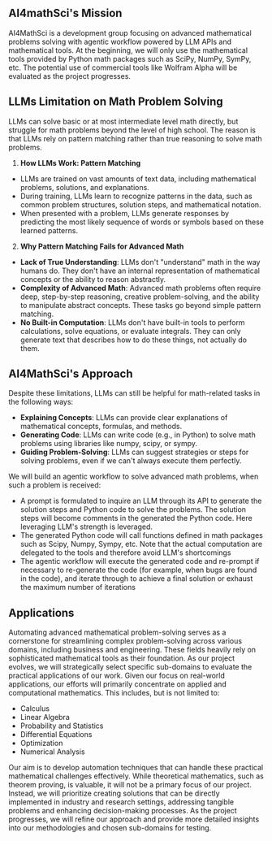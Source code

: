 ## AI4mathSci's Mission
AI4MathSci is a development group focusing on advanced mathematical problems solving with agentic workflow powered by LLM APIs and mathematical tools. At the beginning, we will only use the mathematical tools provided by Python math packages such as SciPy, NumPy, SymPy, etc. The potential use of commercial tools like Wolfram Alpha will be evaluated as the project progresses.

## LLMs Limitation on Math Problem Solving
LLMs can solve basic or at most intermediate level math directly, but struggle for math problems beyond the level of high school. The reason is that LLMs rely on pattern matching rather than true reasoning to solve math problems.

1. **How LLMs Work: Pattern Matching**
- LLMs are trained on vast amounts of text data, including mathematical problems, solutions, and explanations.
- During training, LLMs learn to recognize patterns in the data, such as common problem structures, solution steps, and mathematical notation.
- When presented with a problem, LLMs generate responses by predicting the most likely sequence of words or symbols based on these learned patterns.

2. **Why Pattern Matching Fails for Advanced Math**
- **Lack of True Understanding**: LLMs don't "understand" math in the way humans do. They don't have an internal representation of mathematical concepts or the ability to reason abstractly.
- **Complexity of Advanced Math**: Advanced math problems often require deep, step-by-step reasoning, creative problem-solving, and the ability to manipulate abstract concepts. These tasks go beyond simple pattern matching.
- **No Built-in Computation**: LLMs don't have built-in tools to perform calculations, solve equations, or evaluate integrals. They can only generate text that describes how to do these things, not actually do them.

## AI4MathSci's Approach
Despite these limitations, LLMs can still be helpful for math-related tasks in the following ways:
- **Explaining Concepts**: LLMs can provide clear explanations of mathematical concepts, formulas, and methods.
- **Generating Code**: LLMs can write code (e.g., in Python) to solve math problems using libraries like numpy, scipy, or sympy.
- **Guiding Problem-Solving**: LLMs can suggest strategies or steps for solving problems, even if we can't always execute them perfectly.

We will build an agentic workflow to solve advanced math problems, when such a problem is received:
- A prompt is formulated to inquire an LLM through its API to generate the solution steps and Python code to solve the problems. The solution steps will become comments in the generated the Python code. Here leveraging LLM's strength is leveraged.
- The generated Python code will call functions defined in math packages such as Scipy, Numpy, Sympy, etc. Note that the actual computation are delegated to the tools and therefore avoid LLM's shortcomings
- The agentic workflow will execute the generated code and re-prompt if necessary to re-generate the code (for example, when bugs are found in the code), and iterate through to achieve a final solution or exhaust the maximum number of iterations

## Applications
Automating advanced mathematical problem-solving serves as a cornerstone for streamlining complex problem-solving across various domains, including business and engineering. These fields heavily rely on sophisticated mathematical tools as their foundation. As our project evolves, we will strategically select specific sub-domains to evaluate the practical applications of our work.
Given our focus on real-world applications, our efforts will primarily concentrate on applied and computational mathematics. This includes, but is not limited to:
- Calculus
- Linear Algebra
- Probability and Statistics
- Differential Equations
- Optimization
- Numerical Analysis

Our aim is to develop automation techniques that can handle these practical mathematical challenges effectively. While theoretical mathematics, such as theorem proving, is valuable, it will not be a primary focus of our project. Instead, we will prioritize creating solutions that can be directly implemented in industry and research settings, addressing tangible problems and enhancing decision-making processes.
As the project progresses, we will refine our approach and provide more detailed insights into our methodologies and chosen sub-domains for testing.
